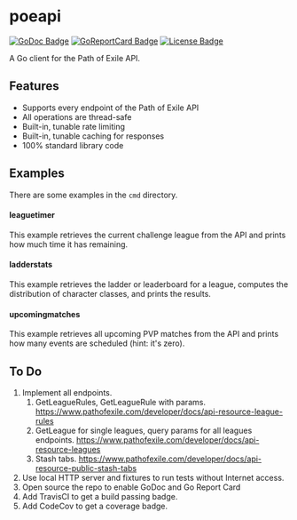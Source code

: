 # poeapi

[![GoDoc Badge]][GoDoc]
[![GoReportCard Badge]][GoReportCard]
[![License Badge]][License]

A Go client for the Path of Exile API.

## Features

* Supports every endpoint of the Path of Exile API
* All operations are thread-safe
* Built-in, tunable rate limiting
* Built-in, tunable caching for responses
* 100% standard library code

## Examples

There are some examples in the `cmd` directory.

#### leaguetimer

This example retrieves the current challenge league from the API and prints how
much time it has remaining.

#### ladderstats

This example retrieves the ladder or leaderboard for a league, computes the
distribution of character classes, and prints the results.

#### upcomingmatches

This example retrieves all upcoming PVP matches from the API and prints how many
events are scheduled (hint: it's zero).

## To Do

1. Implement all endpoints.
   1. GetLeagueRules, GetLeagueRule with params. https://www.pathofexile.com/developer/docs/api-resource-league-rules
   1. GetLeague for single leagues, query params for all leagues endpoints. https://www.pathofexile.com/developer/docs/api-resource-leagues
   1. Stash tabs. https://www.pathofexile.com/developer/docs/api-resource-public-stash-tabs
1. Use local HTTP server and fixtures to run tests without Internet access.
1. Open source the repo to enable GoDoc and Go Report Card
1. Add TravisCI to get a build passing badge.
1. Add CodeCov to get a coverage badge.

[GoDoc]: https://godoc.org/willroberts/poeapi
[GoDoc Badge]: https://godoc.org/willroberts/poeapi?status.svg
[GoReportCard]: https://goreportcard.com/report/github.com/willroberts/poeapi
[GoReportCard Badge]: https://goreportcard.com/badge/github.com/willroberts/poeapi
[License]: https://www.gnu.org/licenses/gpl-3.0
[License Badge]: https://img.shields.io/badge/License-GPLv3-blue.svg